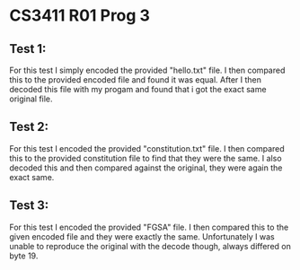 CS3411 R01 Prog 3
=================
Test 1:
-------
For this test I simply encoded the provided "hello.txt" file. 
I then compared this to the provided encoded file and found it was equal.
After I then decoded this file with my progam and found that i got the exact same original file.

Test 2:
-------
For this test I encoded the provided "constitution.txt" file. 
I then compared this to the provided constitution file to find that they were the same.
I also decoded this and then compared against the original, they were again the exact same.

Test 3:
-------
For this test I encoded the provided "FGSA" file. 
I then compared this to the given encoded file and they were exactly the same.
Unfortunately I was unable to reproduce the original with the decode though, always differed on byte 19.
